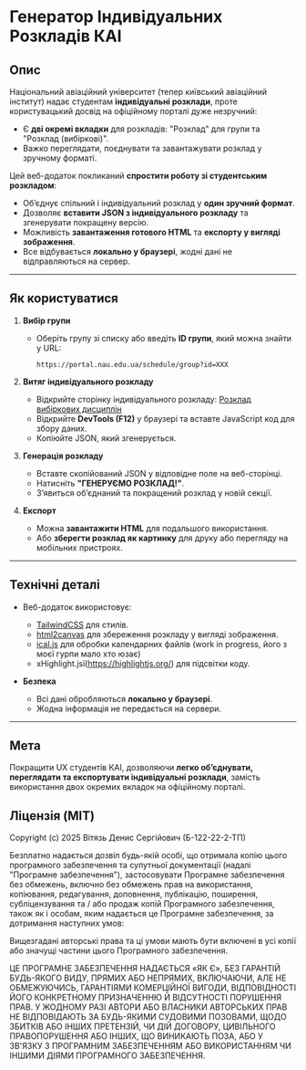 # Генератор Індивідуальних Розкладів КАІ

## Опис

Національний авіаційний університет (тепер київський авіаційний інститут) надає студентам **індивідуальні розклади**, проте користувацький досвід на офіційному порталі дуже незручний:

* Є **дві окремі вкладки** для розкладів: "Розклад" для групи та "Розклад (вибіркові)".
* Важко переглядати, поєднувати та завантажувати розклад у зручному форматі.

Цей веб-додаток покликаний **спростити роботу зі студентським розкладом**:

* Об’єднує спільний і індивідуальний розклад у **один зручний формат**.
* Дозволяє **вставити JSON з індивідуального розкладу** та згенерувати покращену версію.
* Можливість **завантаження готового HTML** та **експорту у вигляді зображення**.
* Все відбувається **локально у браузері**, жодні дані не відправляються на сервер.

---

## Як користуватися

1. **Вибір групи**

   * Оберіть групу зі списку або введіть **ID групи**, який можна знайти у URL:

     ```
     https://portal.nau.edu.ua/schedule/group?id=XXX
     ```

2. **Витяг індивідуального розкладу**

   * Відкрийте сторінку індивідуального розкладу:
     [Розклад вибіркових дисциплін](https://cabinet.nau.edu.ua/students/elective-choice/schedule)
   * Відкрийте **DevTools (F12)** у браузері та вставте JavaScript код для збору даних.
   * Копіюйте JSON, який згенерується.

3. **Генерація розкладу**

   * Вставте скопійований JSON у відповідне поле на веб-сторінці.
   * Натисніть **"ГЕНЕРУЄМО РОЗКЛАД!"**.
   * З’явиться об’єднаний та покращений розклад у новій секції.

4. **Експорт**

   * Можна **завантажити HTML** для подальшого використання.
   * Або **зберегти розклад як картинку** для друку або перегляду на мобільних пристроях.

---

## Технічні деталі

* Веб-додаток використовує:

  * [TailwindCSS](https://tailwindcss.com/) для стилів.
  * [html2canvas](https://html2canvas.hertzen.com/) для збереження розкладу у вигляді зображення.
  * [ical.js](https://github.com/mozilla-comm/ical.js/) для обробки календарних файлів (work in progress, його з моєї гурпи мало хто юзає)
  * хHighlight.jsї(https://highlightjs.org/) для підсвітки коду.

* **Безпека**

  * Всі дані обробляються **локально у браузері**.
  * Жодна інформація не передається на сервери.

---

## Мета

Покращити UX студентів КАІ, дозволяючи **легко об’єднувати, переглядати та експортувати індивідуальні розклади**, замість використання двох окремих вкладок на офіційному порталі.


## Ліцензія (MIT)

Copyright (c) 2025 Вітязь Денис Сергійович (Б-122-22-2-ТП)

Безплатно надається дозвіл будь-якій особі, що отримала копію цього програмного забезпечення та супутньої документації (надалі "Програмне забезпечення"), застосовувати Програмне забезпечення без обмежень, включно без обмежень прав на використання, копіювання, редагування, доповнення, публікацію, поширення, субліцензування та / або продаж копій Програмного забезпечення, також як і особам, яким надається це Програмне забезпечення, за дотримання наступних умов:

Вищезгадані авторські права та ці умови мають бути включені в усі копії або значущі частини цього Програмного забезпечення.

ЦЕ ПРОГРАМНЕ ЗАБЕЗПЕЧЕННЯ НАДАЄТЬСЯ «ЯК Є», БЕЗ ГАРАНТІЙ БУДЬ-ЯКОГО ВИДУ, ПРЯМИХ АБО НЕПРЯМИХ, ВКЛЮЧАЮЧИ, АЛЕ НЕ ОБМЕЖУЮЧИСЬ, ГАРАНТІЯМИ КОМЕРЦІЙНОЇ ВИГОДИ, ВІДПОВІДНОСТІ ЙОГО КОНКРЕТНОМУ ПРИЗНАЧЕННЮ Й ВІДСУТНОСТІ ПОРУШЕННЯ ПРАВ. У ЖОДНОМУ РАЗІ АВТОРИ АБО ВЛАСНИКИ АВТОРСЬКИХ ПРАВ НЕ ВІДПОВІДАЮТЬ ЗА БУДЬ-ЯКИМИ СУДОВИМИ ПОЗОВАМИ, ЩОДО ЗБИТКІВ АБО ІНШИХ ПРЕТЕНЗІЙ, ЧИ ДІЙ ДОГОВОРУ, ЦИВІЛЬНОГО ПРАВОПОРУШЕННЯ АБО ІНШИХ, ЩО ВИНИКАЮТЬ ПОЗА, АБО У ЗВ'ЯЗКУ З ПРОГРАМНИМ ЗАБЕЗПЕЧЕННЯМ АБО ВИКОРИСТАННЯМ ЧИ ІНШИМИ ДІЯМИ ПРОГРАМНОГО ЗАБЕЗПЕЧЕННЯ. 